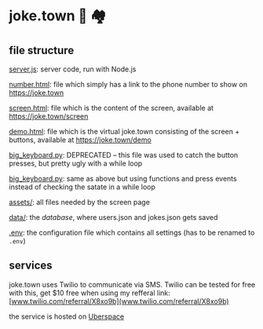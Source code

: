 # joke.town 🤡 🏘

## file structure

[server.js](server.js): server code, run with Node.js

[number.html](number.html): file which simply has a link to the phone number to
show on https://joke.town

[screen.html](screen.html): file which is the content of the screen, available
at https://joke.town/screen

[demo.html](demo.html): file which is the virtual joke.town consisting of the
screen + buttons, available at https://joke.town/demo

[big_keyboard.py](big_keyboard.py): DEPRECATED – this file was used to catch the
button presses, but pretty ugly with a while loop

[big_keyboard.py](big_keyboard.py): same as above but using functions and press
events instead of checking the satate in a while loop

[assets/](assets/): all files needed by the screen page

[data/](data/): the _database_, where users.json and jokes.json gets saved

[.env](.env.example): the configuration file which contains all settings (has to
be renamed to `.env`)

## services

joke.town uses Twilio to communicate via SMS. Twilio can be tested for free with
this, get \$10 free when using my refferal link:
[www.twilio.com/referral/X8xo9b](www.twilio.com/referral/X8xo9b)

the service is hosted on [Uberspace](https://uberspace.de/)
